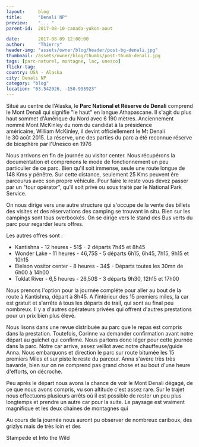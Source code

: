 ```yaml
---
layout:     blog
title:      "Denali NP"
preview:    "... "
parent-id:  2017-08-10-canada-yukon-aout

date:       2017-08-09 12:00:00
author:     "Thierry"
header-img: "assets/owner/blog/header/post-bg-denali.jpg"
thumbnail: /assets/owner/blog/thumbs/post-thumb-denali.jpg
tags: [parc-naturel, montagne, lac, unesco]
flickr-tag: 
country: USA - Alaska
city: Denali NP
category: "blog"
location: "63.542026, -150.995923"
---
```


Situé au centre de l'Alaska, le **Parc National et Réserve de Denali** comprend le Mont Denali qui signifie "le haut" en langue Athapascane. Il s'agit du plus haut sommet d'Amérique du Nord avec 6 190 mètres. Anciennement nommé Mont McKinley du nom du candidat à la présidence américaine, William McKinley, il devint officiellement le Mt Denali le 30 août 2015. La réserve, une des parties du parc a été reconnue réserve de biosphère par l'Unesco en 1976

Nous arrivons en fin de journée au visitor center. Nous récupérons la documentation et comprenons le mode de fonctionnement un peu particulier de ce parc. Bien qu'il soit immense, seule une route longue de 148 Kms y pénêtre. Sur cette distance, seulement 25 Kms peuvent êre parcourus avec son propre véhicule. Pour faire le reste vous devez passer par un "tour opérator", qu'il soit privé ou sous traité par le National Park Service.

On nous dirige vers une autre structure qui s'occupe de la vente des billets des visites et des réservations des camping se trouvant in situ. Bien sur les campings sont tous overbookés. On se dirige vers le stand des Bus verts du parc pour regarder leurs offres. 

Les autres offres sont :

* Kantishna - 12 heures - 51$ - 2 départs 7h45 et 8h45
* Wonder Lake - 11 heures - 46,75$ - 5 départs 6h15, 6h45, 7h15, 9h15 et 10h15
* Eielson vositor center - 8 heures - 34$ - Départs toutes les 30mn de 6h00 à 14h00
* Toklat River - 6,5 heures - 26,50$ - 3 départs 9h30, 12h15 et 17h00

Nous prenons l'option pour la journée compléte pour aller au bout de la route à Kantishna, départ à 8h45. A l'intérieur des 15 premiers miles, la car est gratuit et s'arrête à tous les départs de trail, qui sont au final peu nombreux. Il y a d'autres opérateurs privées qui offrent d'autres prestations pour un prix bien plus élevé.

Nous lisons dans une revue distribuée au parc que le repas est compris dans la prestation. Toutefois, Corinne va demander confirmation avant notre départ au guichet qui confirme. Nous partons donc léger pour cette journée dans la parc. Notre car arrive, assez veillot avec notre chauffeuse/guide Anna. Nous embarquons et direction le parc sur route bitumée les 15 premiers Miles et sur piste le reste du parcour. Anna s'avère très très bavarde, bien sur on ne comprend pas grand chose et au bout d'une heure d'efforts, on décroche.

Peu après le départ nous avons la chance de voir le Mont Denali dégagé, de ce que nous avons compris, vu son altitude c'est assez rare.
Sur le trajet nous effectuons plusieurs arrêts où il est possible de rester un peu plus longtemps et prendre un autre car pour la suite.
Le paysage est vraiment magnifique et les deux chaines de montagnes qui 

Au cours de la journée nous auront pu observer de nombreux cariboux, des grizlys mais de très loin et des  





Stampede et Into the Wild
